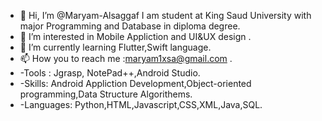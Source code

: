 - 👋 Hi, I’m @Maryam-Alsaggaf I am student at King Saud University with major Programming and Database in diploma degree.
- 👀 I’m interested in Mobile Appliction and UI&UX design .
- 🌱 I’m currently learning Flutter,Swift language.
- 📫 How you to reach me :maryam1xsa@gmail.com .
- -Tools : Jgrasp, NotePad++,Android Studio.
- -Skills: Android Appliction Development,Object-oriented programming,Data Structure Algorithems.
- -Languages: Python,HTML,Javascript,CSS,XML,Java,SQL.
                                      

                                     
                                    
                                    
